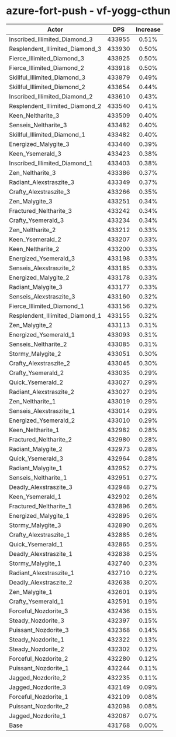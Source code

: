 # azure-fort-push - vf-yogg-cthun
| Actor | DPS | Increase |
|---|:---:|:---:|
|Inscribed_Illimited_Diamond_3|433955|0.51%|
|Resplendent_Illimited_Diamond_3|433930|0.50%|
|Fierce_Illimited_Diamond_3|433925|0.50%|
|Fierce_Illimited_Diamond_2|433918|0.50%|
|Skillful_Illimited_Diamond_3|433879|0.49%|
|Skillful_Illimited_Diamond_2|433654|0.44%|
|Inscribed_Illimited_Diamond_2|433610|0.43%|
|Resplendent_Illimited_Diamond_2|433540|0.41%|
|Keen_Neltharite_3|433509|0.40%|
|Senseis_Neltharite_3|433482|0.40%|
|Skillful_Illimited_Diamond_1|433482|0.40%|
|Energized_Malygite_3|433440|0.39%|
|Keen_Ysemerald_3|433423|0.38%|
|Inscribed_Illimited_Diamond_1|433403|0.38%|
|Zen_Neltharite_3|433386|0.37%|
|Radiant_Alexstraszite_3|433349|0.37%|
|Crafty_Alexstraszite_3|433266|0.35%|
|Zen_Malygite_3|433251|0.34%|
|Fractured_Neltharite_3|433242|0.34%|
|Crafty_Ysemerald_3|433234|0.34%|
|Zen_Neltharite_2|433212|0.33%|
|Keen_Ysemerald_2|433207|0.33%|
|Keen_Neltharite_2|433200|0.33%|
|Energized_Ysemerald_3|433198|0.33%|
|Senseis_Alexstraszite_2|433185|0.33%|
|Energized_Malygite_2|433178|0.33%|
|Radiant_Malygite_3|433177|0.33%|
|Senseis_Alexstraszite_3|433160|0.32%|
|Fierce_Illimited_Diamond_1|433156|0.32%|
|Resplendent_Illimited_Diamond_1|433155|0.32%|
|Zen_Malygite_2|433113|0.31%|
|Energized_Ysemerald_1|433093|0.31%|
|Senseis_Neltharite_2|433085|0.31%|
|Stormy_Malygite_2|433051|0.30%|
|Crafty_Alexstraszite_2|433045|0.30%|
|Crafty_Ysemerald_2|433035|0.29%|
|Quick_Ysemerald_2|433027|0.29%|
|Radiant_Alexstraszite_2|433027|0.29%|
|Zen_Neltharite_1|433019|0.29%|
|Senseis_Alexstraszite_1|433014|0.29%|
|Energized_Ysemerald_2|433010|0.29%|
|Keen_Neltharite_1|432982|0.28%|
|Fractured_Neltharite_2|432980|0.28%|
|Radiant_Malygite_2|432973|0.28%|
|Quick_Ysemerald_3|432964|0.28%|
|Radiant_Malygite_1|432952|0.27%|
|Senseis_Neltharite_1|432951|0.27%|
|Deadly_Alexstraszite_3|432948|0.27%|
|Keen_Ysemerald_1|432902|0.26%|
|Fractured_Neltharite_1|432896|0.26%|
|Energized_Malygite_1|432895|0.26%|
|Stormy_Malygite_3|432890|0.26%|
|Crafty_Alexstraszite_1|432885|0.26%|
|Quick_Ysemerald_1|432865|0.25%|
|Deadly_Alexstraszite_1|432838|0.25%|
|Stormy_Malygite_1|432740|0.23%|
|Radiant_Alexstraszite_1|432710|0.22%|
|Deadly_Alexstraszite_2|432638|0.20%|
|Zen_Malygite_1|432601|0.19%|
|Crafty_Ysemerald_1|432591|0.19%|
|Forceful_Nozdorite_3|432436|0.15%|
|Steady_Nozdorite_3|432397|0.15%|
|Puissant_Nozdorite_3|432368|0.14%|
|Steady_Nozdorite_1|432322|0.13%|
|Steady_Nozdorite_2|432302|0.12%|
|Forceful_Nozdorite_2|432280|0.12%|
|Puissant_Nozdorite_1|432244|0.11%|
|Jagged_Nozdorite_2|432235|0.11%|
|Jagged_Nozdorite_3|432149|0.09%|
|Forceful_Nozdorite_1|432109|0.08%|
|Puissant_Nozdorite_2|432098|0.08%|
|Jagged_Nozdorite_1|432067|0.07%|
|Base|431768|0.00%|

